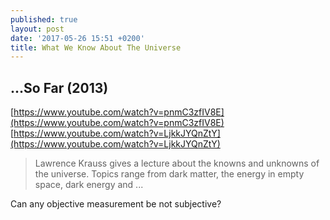 ```yaml
---
published: true
layout: post
date: '2017-05-26 15:51 +0200'
title: What We Know About The Universe
---
```

## ...So Far (2013)

[https://www.youtube.com/watch?v=pnmC3zfIV8E](https://www.youtube.com/watch?v=pnmC3zfIV8E)  
[https://www.youtube.com/watch?v=LjkkJYQnZtY](https://www.youtube.com/watch?v=LjkkJYQnZtY)

> Lawrence Krauss gives a lecture about the knowns and unknowns of the universe. Topics range from dark matter, the energy in empty space, dark energy and ...

Can any objective measurement be not subjective?
